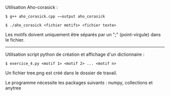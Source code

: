 Utilisation Aho-corasick :

	$ g++ aho_corasick.cpp −−output aho_corasick

	$ ./aho_corasick <fichier motifs> <fichier texte>
  
Les motifs doivent uniquement être séparés par un ";" (point-virgule) dans le fichier.

********************	
Utilisation script python de création et affichage d'un dictionnaire :
	
	$ exercice_4.py <motif 1> <motif 2> ... <motif n>

Un fichier tree.png est créé dans le dossier de travail.

Le programme nécessite les packages suivants : numpy, collections et anytree
